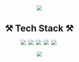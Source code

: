 <div align="center">
  <a href="https://github.com/padonan">
    <img src="https://capsule-render.vercel.app/api?type=waving&color=white&height=230&section=header&text=💻%20padonan&fontColor=FFFFFF">
  </a>

  <div>
    <h1>⚒️ Tech Stack ⚒️</h1>
  <img src="https://img.shields.io/badge/Java-007396?style=flat-square&logo=Java&logoColor=white"/></a>&nbsp 
  <img src="https://img.shields.io/badge/Dart-0175C2?style=flat-square&logo=Dart&logoColor=white"/></a>&nbsp
  <img src="https://img.shields.io/badge/Python-3766AB?style=flat-square&logo=Python&logoColor=white"/></a>&nbsp
  <img src="https://img.shields.io/badge/SpringBoot-6DB33F?style=flat-square&logo=Spring&logoColor=white"/></a>&nbsp 
  <img src="https://img.shields.io/badge/Flutter-02569B?style=flat-square&logo=Flutter&logoColor=white"/></a>&nbsp
  </div>
  <br/>
  <div align="center">
<!--     <div>
      <h3>💡 My Most Used Language 💡</h3>
      <a href="https://github.com/padonan">
      <img src="https://github-readme-stats.vercel.app/api/top-langs/?username=padonan&layout=compact&show_icons=true&hide_title=true&theme=nord" />
      </a>
    </div>
    <div> -->
      <a href="https://github.com/padonan">
      <img src="https://github-readme-stats.vercel.app/api?username=padonan&show_icons=true">
      </a>
    </div>
  </div>
</div>

